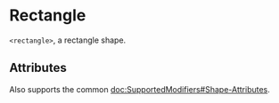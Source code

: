 # Rectangle

`<rectangle>`, a rectangle shape.

## Attributes

Also supports the common <doc:SupportedModifiers#Shape-Attributes>.
